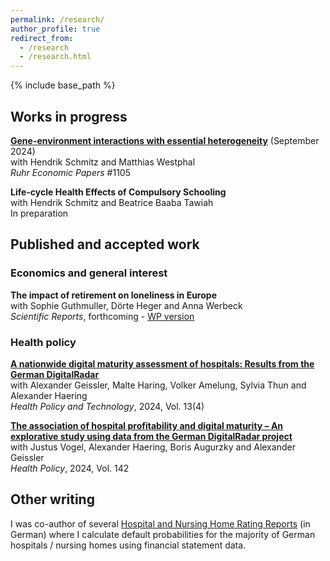```yaml
---
permalink: /research/
author_profile: true
redirect_from:
  - /research
  - /research.html
---
```


{% include base_path %}

## Works in progress 
[**Gene-environment interactions with essential heterogeneity**](https://www.rwi-essen.de/fileadmin/user_upload/RWI/Publikationen/Ruhr_Economic_Papers/REP_24_1105.pdf) (September 2024)  
with Hendrik Schmitz and Matthias Westphal  
*Ruhr Economic Papers* #1105 

**Life-cycle Health Effects of Compulsory Schooling**  
with Hendrik Schmitz and Beatrice Baaba Tawiah  
In preparation


## Published and accepted work
### Economics and general interest
**The impact of retirement on loneliness in Europe**  
with Sophie Guthmuller, Dörte Heger and Anna Werbeck  
*Scientific Reports*, forthcoming - [WP version](https://www.rwi-essen.de/fileadmin/user_upload/RWI/Publikationen/Ruhr_Economic_Papers/REP_23_1048.pdf)


### Health policy
[**A nationwide digital maturity assessment of hospitals: Results from the German DigitalRadar**](https://www.sciencedirect.com/science/article/pii/S2211883724000674)  
with Alexander Geissler, Malte Haring, Volker Amelung, Sylvia Thun and Alexander Haering  
*Health Policy and Technology*, 2024, Vol. 13(4)

[**The association of hospital profitability and digital maturity – An explorative study using data from the German DigitalRadar project**](https://www.sciencedirect.com/science/article/pii/S0168851024000228)  
with Justus Vogel, Alexander Haering, Boris Augurzky and Alexander Geissler  
*Health Policy*, 2024, Vol. 142

## Other writing
I was co-author of several [Hospital and Nursing Home Rating Reports](https://www.medhochzwei-verlag.de/Verlag/Autoren/Detail/114112) (in German) where I calculate default probabilities for the majority of German hospitals / nursing homes using financial statement data. 